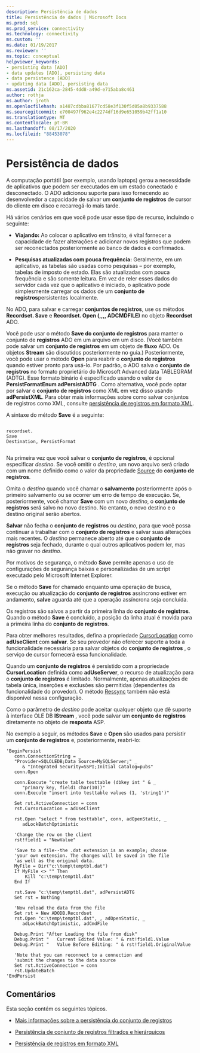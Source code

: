 ```yaml
---
description: Persistência de dados
title: Persistência de dados | Microsoft Docs
ms.prod: sql
ms.prod_service: connectivity
ms.technology: connectivity
ms.custom: ''
ms.date: 01/19/2017
ms.reviewer: ''
ms.topic: conceptual
helpviewer_keywords:
- persisting data [ADO]
- data updates [ADO], persisting data
- data persistence [ADO]
- updating data [ADO], persisting data
ms.assetid: 21c162ca-2845-4dd8-a49d-e715aba8c461
author: rothja
ms.author: jroth
ms.openlocfilehash: a1487cdbba81677cd58e3f130f5d05a8b9337588
ms.sourcegitcommit: e700497f962e4c2274df16d9e651059b42ff1a10
ms.translationtype: MT
ms.contentlocale: pt-BR
ms.lasthandoff: 08/17/2020
ms.locfileid: "88453078"
---
```

# <a name="persisting-data"></a>Persistência de dados
A computação portátil (por exemplo, usando laptops) gerou a necessidade de aplicativos que podem ser executados em um estado conectado e desconectado. O ADO adicionou suporte para isso fornecendo ao desenvolvedor a capacidade de salvar um **conjunto de registros** de cursor do cliente em disco e recarregá-lo mais tarde.  
  
 Há vários cenários em que você pode usar esse tipo de recurso, incluindo o seguinte:  
  
-   **Viajando:** Ao colocar o aplicativo em trânsito, é vital fornecer a capacidade de fazer alterações e adicionar novos registros que podem ser reconectados posteriormente ao banco de dados e confirmados.  
  
-   **Pesquisas atualizadas com pouca frequência:** Geralmente, em um aplicativo, as tabelas são usadas como pesquisas – por exemplo, tabelas de imposto de estado. Elas são atualizadas com pouca frequência e são somente leitura. Em vez de reler esses dados do servidor cada vez que o aplicativo é iniciado, o aplicativo pode simplesmente carregar os dados de um **conjunto de registros**persistentes localmente.  
  
 No ADO, para salvar e carregar **conjuntos de registros**, use os métodos **Recordset. Save** e **Recordset. Open (,,,, ADCMDFILE)** no objeto **Recordset** ADO.  
  
 Você pode usar o método **Save do conjunto de registros** para manter o conjunto de **registros** ADO em um arquivo em um disco. (Você também pode salvar um **conjunto de registros** em um objeto de **fluxo** ADO. Os objetos **Stream** são discutidos posteriormente no guia.) Posteriormente, você pode usar o método **Open** para reabrir o **conjunto de registros** quando estiver pronto para usá-lo. Por padrão, o ADO salva o **conjunto de registros** no formato proprietário do Microsoft Advanced data TABLEGRAM (ADTG). Esse formato binário é especificado usando o valor de **PersistFormatEnum adPersistADTG** . Como alternativa, você pode optar por salvar o **conjunto de registros** como XML em vez disso usando **adPersistXML**. Para obter mais informações sobre como salvar conjuntos de registros como XML, consulte [persistência de registros em formato XML](../../../ado/guide/data/persisting-records-in-xml-format.md).  
  
 A sintaxe do método **Save** é a seguinte:  
  
```  
  
recordset.  
Save  
Destination, PersistFormat  
  
```  
  
 Na primeira vez que você salvar o **conjunto de registros**, é opcional especificar *destino*. Se você omitir o *destino*, um novo arquivo será criado com um nome definido como o valor da propriedade [Source](../../../ado/reference/ado-api/source-property-ado-recordset.md) do **conjunto de registros**.  
  
 Omita o *destino* quando você chamar o **salvamento** posteriormente após o primeiro salvamento ou se ocorrer um erro de tempo de execução. Se, posteriormente, você chamar **Save** com um novo *destino*, o **conjunto de registros** será salvo no novo destino. No entanto, o novo destino e o destino original serão abertos.  
  
 **Salvar** não fecha o **conjunto de registros** ou *destino*, para que você possa continuar a trabalhar com o **conjunto de registros** e salvar suas alterações mais recentes. O *destino* permanece aberto até que o **conjunto de registros** seja fechado, durante o qual outros aplicativos podem ler, mas não gravar no *destino*.  
  
 Por motivos de segurança, o método **Save** permite apenas o uso de configurações de segurança baixas e personalizadas de um script executado pelo Microsoft Internet Explorer.  
  
 Se o método **Save** for chamado enquanto uma operação de busca, execução ou atualização do **conjunto de registros** assíncrono estiver em andamento, **salve** aguarda até que a operação assíncrona seja concluída.  
  
 Os registros são salvos a partir da primeira linha do **conjunto de registros**. Quando o método **Save** é concluído, a posição da linha atual é movida para a primeira linha do **conjunto de registros**.  
  
 Para obter melhores resultados, defina a propriedade [CursorLocation](../../../ado/reference/ado-api/cursorlocation-property-ado.md) como **adUseClient** com **salvar**. Se seu provedor não oferecer suporte a toda a funcionalidade necessária para salvar objetos do **conjunto de registros** , o serviço de cursor fornecerá essa funcionalidade.  
  
 Quando um **conjunto de registros** é persistido com a propriedade **CursorLocation** definida como **adUseServer**, o recurso de atualização para o **conjunto de registros** é limitado. Normalmente, apenas atualizações de tabela única, inserções e exclusões são permitidas (dependentes da funcionalidade do provedor). O método [Ressync](../../../ado/reference/ado-api/resync-method.md) também não está disponível nessa configuração.  
  
 Como o parâmetro de *destino* pode aceitar qualquer objeto que dê suporte à interface OLE DB **IStream** , você pode salvar um **conjunto de registros** diretamente no objeto de **resposta** ASP.  
  
 No exemplo a seguir, os métodos **Save** e **Open** são usados para persistir um **conjunto de registros** e, posteriormente, reabri-lo:  
  
```  
'BeginPersist  
   conn.ConnectionString = _  
   "Provider=SQLOLEDB;Data Source=MySQLServer;" _  
      & "Integrated Security=SSPI;Initial Catalog=pubs"  
   conn.Open  
  
   conn.Execute "create table testtable (dbkey int " & _  
      "primary key, field1 char(10))"  
   conn.Execute "insert into testtable values (1, 'string1')"  
  
   Set rst.ActiveConnection = conn  
   rst.CursorLocation = adUseClient  
  
   rst.Open "select * from testtable", conn, adOpenStatic, _  
      adLockBatchOptimistic  
  
   'Change the row on the client  
   rst!field1 = "NewValue"  
  
   'Save to a file--the .dat extension is an example; choose  
   'your own extension. The changes will be saved in the file  
   'as well as the original data.  
   MyFile = Dir("c:\temp\temptbl.dat")  
   If MyFile <> "" Then  
       Kill "c:\temp\temptbl.dat"  
   End If  
  
   rst.Save "c:\temp\temptbl.dat", adPersistADTG  
   Set rst = Nothing  
  
   'Now reload the data from the file  
   Set rst = New ADODB.Recordset  
   rst.Open "c:\temp\temptbl.dat", , adOpenStatic, _  
      adLockBatchOptimistic, adCmdFile  
  
   Debug.Print "After Loading the file from disk"  
   Debug.Print "   Current Edited Value: " & rst!field1.Value  
   Debug.Print "   Value Before Editing: " & rst!field1.OriginalValue  
  
   'Note that you can reconnect to a connection and  
   'submit the changes to the data source  
   Set rst.ActiveConnection = conn  
   rst.UpdateBatch  
'EndPersist  
```  
  
## <a name="remarks"></a>Comentários  
 Esta seção contém os seguintes tópicos.  
  
-   [Mais informações sobre a persistência do conjunto de registros](../../../ado/guide/data/more-about-recordset-persistence.md)  
  
-   [Persistência de conjunto de registros filtrados e hierárquicos](../../../ado/guide/data/persisting-filtered-and-hierarchical-recordsets.md)  
  
-   [Persistência de registros em formato XML](../../../ado/guide/data/persisting-records-in-xml-format.md)
